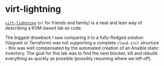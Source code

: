 # virt-lightning

[`virt-lightning`](https://github.com/virt-lightning/virt-lightning) (`vl` for friends and family) is a neat and lean way of describing a KVM-based lab as code.

The biggest drawback I saw comparing it to a fully-fledged solution (Vagrant or Terraform) was not supporting a complete `cloud-init` structure - this was well compensated by the automated creation of an Ansible static inventory. The goal for this lab was to find the next blocker, kill and rebuild everything as quickly as possible (possibly resuming where we left off).